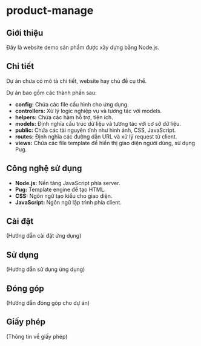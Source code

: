 
# product-manage

## Giới thiệu

Đây là website demo sản phẩm được xây dựng bằng Node.js. 

## Chi tiết

Dự án chưa có mô tả chi tiết, website hay chủ đề cụ thể. 


Dự án bao gồm các thành phần sau:

* **config:** Chứa các file cấu hình cho ứng dụng.
* **controllers:**  Xử lý logic nghiệp vụ và tương tác với models.
* **helpers:**  Chứa các hàm hỗ trợ, tiện ích.
* **models:**  Định nghĩa cấu trúc dữ liệu và tương tác với cơ sở dữ liệu.
* **public:** Chứa các tài nguyên tĩnh như hình ảnh, CSS, JavaScript.
* **routes:**  Định nghĩa các đường dẫn URL và xử lý request từ client.
* **views:** Chứa các file template để hiển thị giao diện người dùng, sử dụng Pug.

## Công nghệ sử dụng

* **Node.js:** Nền tảng JavaScript phía server.
* **Pug:** Template engine để tạo HTML.
* **CSS:** Ngôn ngữ tạo kiểu cho giao diện.
* **JavaScript:** Ngôn ngữ lập trình phía client.

## Cài đặt
(Hướng dẫn cài đặt ứng dụng)

## Sử dụng

(Hướng dẫn sử dụng ứng dụng)

## Đóng góp

(Hướng dẫn đóng góp cho dự án)

## Giấy phép

(Thông tin về giấy phép)


